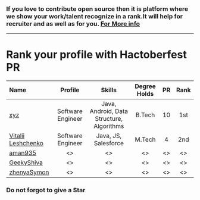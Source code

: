   
  ### If you love to contribute open source then it is platform where we show your work/talent recognize in a rank.It will help for recruiter and as well as for you. [For More info](https://github.com/jsroyal/JobProfile/blob/master/RuleForRank.md)
-------------------------------------------------------------------------------------------------------------------------------
 
 
  
  
  #                            Rank your profile  with Hactoberfest PR 


 | Name | Profile | Skills | Degree Holds | PR | Rank|
 |:--------|:--------:|:------------:|:------------:|:------------:|:------------:|
 | [xyz]() | Software Engineer | Java, Android, Data Structure, Algorithms | B.Tech | 10 | 1st |
 | [Vitalii Leshchenko]( https://github.com/vitaliaventel) | Software Engineer | Java, JS, Salesforce | M.Tech | 4| 2nd |
 | [aman935]() | <> | <> | <> | <> | <> |
 | [GeekyShiva]() | <> | <> | <> | <> | <> |
 | [zhenyaSymon]() | <> | <> | <> | <> | <> |


 
 
 ### Do not forgot to give a Star     
 
 
 

